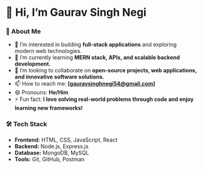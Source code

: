 # 👋 Hi, I’m Gaurav Singh Negi  

### 🚀 About Me 
- 👀 I’m interested in building **full-stack applications** and exploring modern web technologies.  
- 🌱 I’m currently learning **MERN stack, APIs, and scalable backend development.**  
- 💞️ I’m looking to collaborate on **open-source projects, web applications, and innovative software solutions.**  
- 📫 How to reach me: **[gauravsinghnegi54@gmail.com]**  
- 😄 Pronouns: **He/Him**  
- ⚡ Fun fact: **I love solving real-world problems through code and enjoy learning new frameworks!**  


### 🛠️ Tech Stack 
- **Frontend:** HTML, CSS, JavaScript, React  
- **Backend:** Node.js, Express.js  
- **Database:** MongoDB, MySQL  
- **Tools:** Git, GitHub, Postman  


<!---
NegiGauravGit/NegiGauravGit is a ✨ special ✨ repository because its `README.md` (this file) appears on your GitHub profile.
You can click the Preview link to take a look at your changes.
--->
